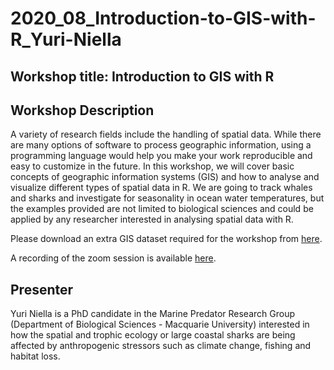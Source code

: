 # 2020_08_Introduction-to-GIS-with-R_Yuri-Niella

## Workshop title: Introduction to GIS with R

## Workshop Description
A variety of research fields include the handling of spatial data. While there are many options of software to process geographic information, using a programming language would help you make your work reproducible and easy to customize in the future. In this workshop, we will cover basic concepts of geographic information systems (GIS) and how to analyse and visualize different types of spatial data in R. We are going to track whales and sharks and investigate for seasonality in ocean water temperatures, but the examples provided are not limited to biological sciences and could be applied by any researcher interested in analysing spatial data with R.

Please download an extra GIS dataset required for the workshop from [here](https://mqoutlook-my.sharepoint.com/:u:/g/personal/yuri_niella_hdr_mq_edu_au/EcKsP0CTLq9Lhx5DRjWZYqQB8YmuIxIFILC9DEUN5RMIog?e=1Bic8p).

A recording of the zoom session is available [here](https://vimeo.com/user120569351/review/452153807/bcbf344adb).
 
## Presenter
Yuri Niella is a PhD candidate in the Marine Predator Research Group (Department of Biological Sciences - Macquarie University) interested in how the spatial and trophic ecology or large coastal sharks are being affected by anthropogenic stressors such as climate change, fishing and habitat loss.
